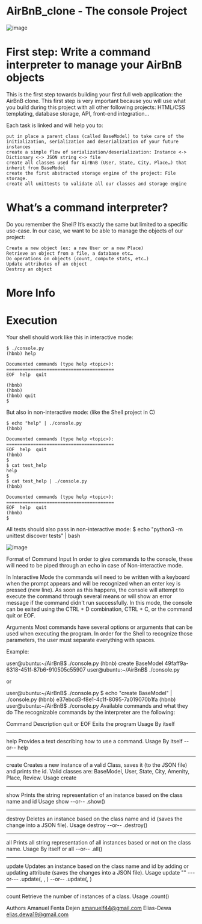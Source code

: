# AirBnB_clone - The console Project

![image](https://user-images.githubusercontent.com/54449260/203245543-887fb536-2f25-4e95-bae2-6105f2ca99b5.png)

# First step: Write a command interpreter to manage your AirBnB objects

This is the first step towards building your first full web application: the AirBnB clone. This first step is very important because you will use what you build during this project with all other following projects: HTML/CSS templating, database storage, API, front-end integration…

Each task is linked and will help you to:

    put in place a parent class (called BaseModel) to take care of the initialization, serialization and deserialization of your future instances
    create a simple flow of serialization/deserialization: Instance <-> Dictionary <-> JSON string <-> file
    create all classes used for AirBnB (User, State, City, Place…) that inherit from BaseModel
    create the first abstracted storage engine of the project: File storage.
    create all unittests to validate all our classes and storage engine

# What’s a command interpreter?

Do you remember the Shell? It’s exactly the same but limited to a specific use-case. In our case, we want to be able to manage the objects of our project:

    Create a new object (ex: a new User or a new Place)
    Retrieve an object from a file, a database etc…
    Do operations on objects (count, compute stats, etc…)
    Update attributes of an object
    Destroy an object

# More Info

# Execution

Your shell should work like this in interactive mode:

    $ ./console.py
    (hbnb) help

    Documented commands (type help <topic>):
    ========================================
    EOF  help  quit

    (hbnb)
    (hbnb)
    (hbnb) quit
    $

But also in non-interactive mode: (like the Shell project in C)

    $ echo "help" | ./console.py
    (hbnb)

    Documented commands (type help <topic>):
    ========================================
    EOF  help  quit
    (hbnb)
    $
    $ cat test_help
    help
    $
    $ cat test_help | ./console.py
    (hbnb)

    Documented commands (type help <topic>):
    ========================================
    EOF  help  quit
    (hbnb)
    $

All tests should also pass in non-interactive mode: $ echo "python3 -m unittest discover tests" | bash

![image](https://user-images.githubusercontent.com/54449260/203246511-e38d5cab-e469-450f-a878-aaf94c2561f2.png)

Format of Command Input
In order to give commands to the console, these will need to be piped through an echo in case of Non-interactive mode.

In Interactive Mode the commands will need to be written with a keyboard when the prompt appears and will be recognized when an enter key is pressed (new line). As soon as this happens, the console will attempt to execute the command through several means or will show an error message if the command didn't run successfully. In this mode, the console can be exited using the CTRL + D combination, CTRL + C, or the command quit or EOF.

Arguments
Most commands have several options or arguments that can be used when executing the program. In order for the Shell to recognize those parameters, the user must separate everything with spaces.

Example:

user@ubuntu:~/AirBnB$ ./console.py
(hbnb) create BaseModel
49faff9a-6318-451f-87b6-910505c55907
user@ubuntu:~/AirBnB$ ./console.py

or

user@ubuntu:~/AirBnB$ ./console.py $ echo "create BaseModel" | ./console.py
(hbnb)
e37ebcd3-f8e1-4c1f-8095-7a019070b1fa
(hbnb)
user@ubuntu:~/AirBnB$ ./console.py
Available commands and what they do
The recognizable commands by the interpreter are the following:

Command Description
quit or EOF Exits the program
Usage By itself
----- -----
help Provides a text describing how to use a command.
Usage By itself --or-- help <command>
----- -----
create Creates a new instance of a valid Class, saves it (to the JSON file) and prints the id. Valid classes are: BaseModel, User, State, City, Amenity, Place, Review.
Usage create <class name>
----- -----
show Prints the string representation of an instance based on the class name and id
Usage show <class name> <id> --or-- <class name>.show(<id>)
----- -----
destroy Deletes an instance based on the class name and id (saves the change into a JSON file).
Usage destroy <class name> <id> --or-- .destroy()
----- -----
all Prints all string representation of all instances based or not on the class name.
Usage By itself or all <class name> --or-- <class name>.all()
----- -----
update Updates an instance based on the class name and id by adding or updating attribute (saves the changes into a JSON file).
Usage update <class name> <id> <attribute name> "<attribute value>" ---or--- <class name>.update(<id>, <attribute name>, <attribute value>) --or-- <class name>.update(<id>, <dictionary representation>)
----- -----
count Retrieve the number of instances of a class.
Usage <class name>.count()

Authors
Amanuel Fenta Dejen <amanuelf44@gmail.com>
Elias-Dewa <elias.dewa19@gmail.com>

